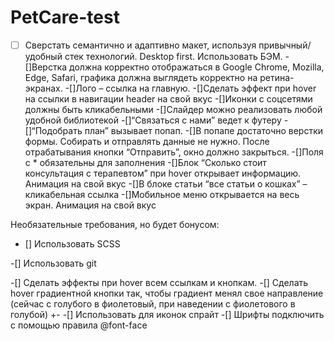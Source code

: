﻿# PetCare-test
- [ ] Сверстать семантично и адаптивно макет, используя привычный/удобный стек технологий. Desktop first. Использовать БЭМ.
-[]Верстка должна корректно отображаться в Google Chrome, Mozilla, Edge, Safari, графика должна выглядеть корректно на ретина-экранах.
-[]Лого – ссылка на главную.
-[]Сделать эффект при hover на ссылки в навигации header на свой вкус
-[]Иконки с соцсетями должны быть кликабельными 
-[]Слайдер можно реализовать любой удобной библиотекой 
-[]“Связаться с нами” ведет к футеру 
-[]“Подобрать план” вызывает попап. 
-[]В попапе достаточно верстки формы. Собирать и отправлять данные не нужно. После отрабатывания кнопки “Отправить”, окно должно закрыться.
-[]Поля с * обязательны для заполнения
-[]Блок “Сколько стоит консультация с терапевтом” при hover открывает информацию. Анимация на свой вкус 
-[]В блоке статьи “все статьи о кошках” – кликабельная ссылка
-[]Мобильное меню открывается на весь экран. Анимация на свой вкус


Необязательные требования, но будет бонусом:
- [] Использовать SCSS

-[] Использовать git 

-[] Сделать эффекты при hover всем ссылкам и кнопкам. 
-[] Сделать hover градиентной кнопки так, чтобы градиент менял свое направление (сейчас с голубого в фиолетовый, при наведении с фиолетового в голубой) +-
-[] Использовать для иконок спрайт 
-[] Шрифты подключить с помощью правила @font-face


